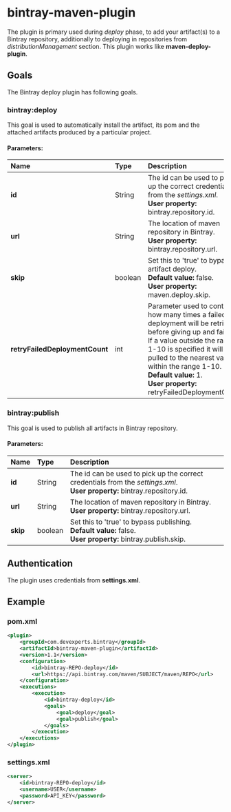 bintray-maven-plugin
====================
The plugin is primary used during *deploy* phase, to add your artifact(s) to a Bintray repository,
additionally to deploying in repositories from *distributionManagement* section.
This plugin works like **maven-deploy-plugin**.

Goals
-----
The Bintray deploy plugin has following goals.

### bintray:deploy ###
This goal is used to automatically install the artifact,
its pom and the attached artifacts produced by a particular project.

#### Parameters: #####

| Name                           | Type    | Description |
|:-------------------------------|:--------|:------------|
| **id**                         | String  | The id can be used to pick up the correct credentials from the *settings.xml*. <br> **User property:** bintray.repository.id.|
| **url**                        | String  | The location of maven repository in Bintray. <br> **User property:** bintray.repository.url. |
| **skip**                       | boolean | Set this to 'true' to bypass artifact deploy. <br> **Default value:** false. <br> **User property:** maven.deploy.skip. |
| **retryFailedDeploymentCount** | int     | Parameter used to control how many times a failed deployment will be retried before giving up and failing. If a value outside the range 1-10 is specified it will be pulled to the nearest value within the range 1-10. <br> **Default value:** 1. <br> **User property:** retryFailedDeploymentCount. |

### bintray:publish ###
This goal is used to publish all artifacts in Bintray repository.

#### Parameters: #####

| Name                           | Type    | Description |
|:-------------------------------|:--------|:------------|
| **id**                         | String  | The id can be used to pick up the correct credentials from the *settings.xml*. <br> **User property:** bintray.repository.id.|
| **url**                        | String  | The location of maven repository in Bintray. <br> **User property:** bintray.repository.url. |
| **skip**                       | boolean | Set this to 'true' to bypass publishing. <br> **Default value:** false. <br> **User property:** bintray.publish.skip. |

Authentication
--------------
The plugin uses credentials from **settings.xml**.

Example
-------

### pom.xml ###

```xml
<plugin>
    <groupId>com.devexperts.bintray</groupId>
    <artifactId>bintray-maven-plugin</artifactId>
    <version>1.1</version>
    <configuration>
        <id>bintray-REPO-deploy</id>
        <url>https://api.bintray.com/maven/SUBJECT/maven/REPO</url>
    </configuration>
    <executions>
        <execution>
            <id>bintray-deploy</id>
            <goals>
                <goal>deploy</goal>
                <goal>publish</goal>
            </goals>
        </execution>
    </executions>
</plugin>
```

### settings.xml ###

```xml
<server>
    <id>bintray-REPO-deploy</id>
    <username>USER</username>
    <password>API_KEY</password>
</server>
```